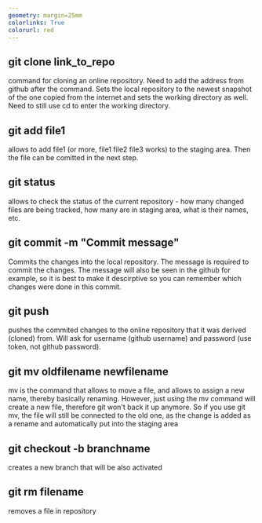 ```yaml
---
geometry: margin=25mm
colorlinks: True
colorurl: red
---
```


## git clone link_to_repo

command for cloning an online repository. Need to add the address from github after the command. Sets the local repository to the newest snapshot of the one copied from the internet and sets the working directory as well. Need to still use cd to enter the working directory.

## git add file1

allows to add file1 (or more, file1 file2 file3 works) to the staging area. Then the file can be comitted in the next step. 

## git status

allows to check the status of the current repository - how many changed files are being tracked, how many are in staging area, what is their names, etc.

## git commit -m "Commit message"

Commits the changes into the local repository. The message is required to commit the changes. The message will also be seen in the github for example, so it is best to make it descirptive so you can remember which changes were done in this commit.

## git push

pushes the commited changes to the online repository that it was derived (cloned) from. Will ask for username (github username) and password (use token, not github password).

## git mv oldfilename newfilename

mv is the command that allows to move a file, and allows to assign a new name, thereby basically renaming. However, just using the mv command will create a new file, therefore git won't back it up anymore. So if you use git mv, the file will still be connected to the old one, as the change is added as a rename and automatically put into the staging area

## git checkout -b branchname

creates a new branch that will be also activated

## git rm filename

removes a file in repository
